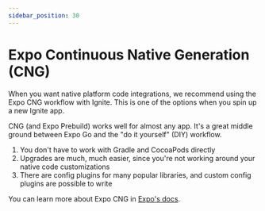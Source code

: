 ```yaml
---
sidebar_position: 30
---
```


# Expo Continuous Native Generation (CNG)

When you want native platform code integrations, we recommend using the Expo CNG workflow with Ignite. This is one of the options when you spin up a new Ignite app.

CNG (and Expo Prebuild) works well for almost any app. It's a great middle ground between Expo Go and the "do it yourself" (DIY) workflow.

1. You don't have to work with Gradle and CocoaPods directly
2. Upgrades are much, much easier, since you're not working around your native code customizations
3. There are config plugins for many popular libraries, and custom config plugins are possible to write

You can learn more about Expo CNG in [Expo's docs](https://docs.expo.dev/workflow/continuous-native-generation/).
